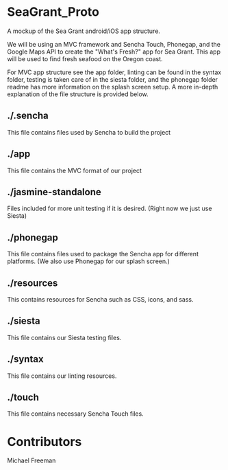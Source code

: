 # SeaGrant_Proto

A mockup of the Sea Grant android/iOS app structure.

We will be using an MVC framework and Sencha Touch, Phonegap, and the Google Maps API to create the "What's Fresh?" app for Sea Grant. This app will be used to find fresh seafood on the Oregon coast.   

For MVC app structure see the app folder, linting can be found in the syntax folder, testing is taken care of in the siesta folder, and the phonegap folder readme has more information on the splash screen setup. A more in-depth explanation of the file structure is provided below.

## ./.sencha
This file contains files used by Sencha to build the project

## ./app
This file contains the MVC format of our project

## ./jasmine-standalone
Files included for more unit testing if it is desired. (Right now we just use Siesta)

## ./phonegap
This file contains files used to package the Sencha app for different platforms. (We also use Phonegap for our splash screen.)

## ./resources 
This contains resources for Sencha such as CSS, icons, and sass.

## ./siesta
This file contains our Siesta testing files.

## ./syntax
This file contains our linting resources.

## ./touch
This file contains necessary Sencha Touch files.

# Contributors
Michael Freeman


